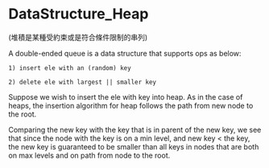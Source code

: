# DataStructure_Heap
(堆積是某種受約束或是符合條件限制的串列)

A double-ended queue is a data structure that supports ops as below:

    1) insert ele with an (random) key

    2) delete ele with largest || smaller key

Suppose we wish to insert the ele with key into heap. As in the case of heaps, the insertion algorithm for heap follows the path from new node to the root. 

Comparing the new key with the key that is in parent of the new key, we see that since the node with the key is on a min level, and new key < the key, the new key is guaranteed to be smaller than all keys in nodes that are both on max levels and on path from node to the root.




